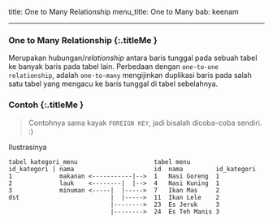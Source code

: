 title: One to Many Relationship
menu_title: One to Many
bab: keenam

---


### <i class="fa fa-info-circle"></i> One to Many Relationship {:.titleMe }

Merupakan hubungan/_relationship_ antara baris tunggal pada sebuah tabel ke banyak baris pada tabel lain.
Perbedaan dengan `one-to-one relationship`, adalah `one-to-many` mengijinkan duplikasi baris pada salah satu tabel yang mengacu ke baris tunggal di tabel sebelahnya.

### <i class="fa fa-code"></i> Contoh {:.titleMe }

> Contohnya sama kayak `FOREIGN KEY`, jadi bisalah dicoba-coba sendiri. :)

Ilustrasinya
```
tabel kategori_menu                     tabel menu
id_kategori | nama                      id  nama         id_kategori
1             makanan <-----------|-->  1   Nasi Goreng  1
2             lauk    <--------|  |-->  4   Nasi Kuning  1
3             minuman <-----|  |----->  7   Ikan Mas     2
dst                         |  |----->  11  Ikan Lele    2
                            |-------->  23  Es Jeruk     3
                            |-------->  24  Es Teh Manis 3
```
